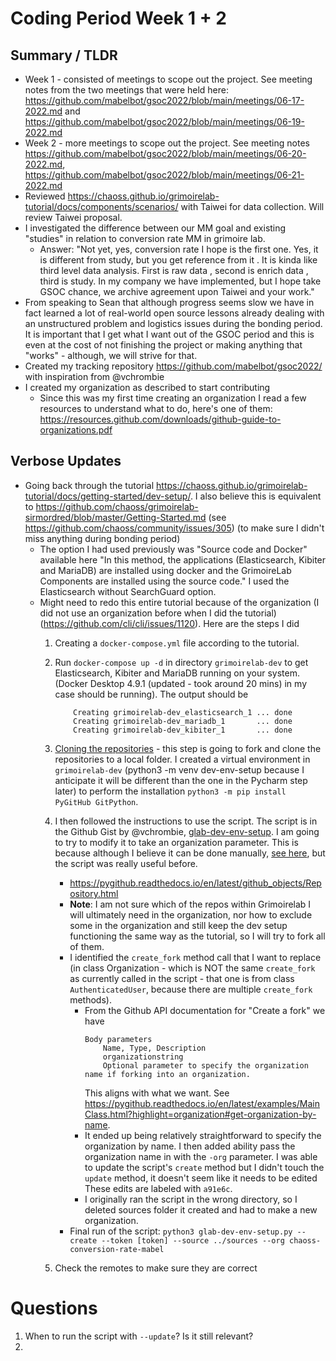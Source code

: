 # Coding Period Week 1 + 2

## Summary / TLDR
- Week 1 - consisted of meetings to scope out the project. See meeting notes from the two meetings that were held here: https://github.com/mabelbot/gsoc2022/blob/main/meetings/06-17-2022.md and https://github.com/mabelbot/gsoc2022/blob/main/meetings/06-19-2022.md
- Week 2 - more meetings to scope out the project. See meeting notes https://github.com/mabelbot/gsoc2022/blob/main/meetings/06-20-2022.md, https://github.com/mabelbot/gsoc2022/blob/main/meetings/06-21-2022.md
- Reviewed https://chaoss.github.io/grimoirelab-tutorial/docs/components/scenarios/ with Taiwei for data collection. Will review Taiwei proposal.
- I investigated the difference between our MM goal and existing "studies" in relation to conversion rate MM in grimoire lab. 
    - Answer: "Not yet, yes, conversion rate I hope is the first one. Yes, it is different from study, but you get reference from it . It is kinda like third level data analysis. First is raw data , second is enrich data , third is study. In my company we have implemented, but I hope take GSOC chance, we archive agreement upon Taiwei and your work."
- From speaking to Sean that although progress seems slow we have in fact learned a lot of real-world open source lessons already dealing with an unstructured problem and logistics issues during the bonding period. It is important that I get what I want out of the GSOC period and this is even at the cost of not finishing the project or making anything that "works" - although, we will strive for that.  
- Created my tracking repository https://github.com/mabelbot/gsoc2022/ with inspiration from @vchrombie 
- I created my organization as described to start contributing
    - Since this was my first time creating an organization I read a few resources to understand what to do, here's one of them: https://resources.github.com/downloads/github-guide-to-organizations.pdf


## Verbose Updates 
- Going back through the tutorial https://chaoss.github.io/grimoirelab-tutorial/docs/getting-started/dev-setup/. I also believe this is equivalent to https://github.com/chaoss/grimoirelab-sirmordred/blob/master/Getting-Started.md (see https://github.com/chaoss/community/issues/305) (to make sure I didn't miss anything during bonding period)
    - The option I had used previously was "Source code and Docker" available here "In this method, the applications (Elasticsearch, Kibiter and MariaDB) are installed using docker and the GrimoireLab Components are installed using the source code." I used the Elasticsearch without SearchGuard option.
    - Might need to redo this entire tutorial because of the organization (I did not use an organization before when I did the tutorial) (https://github.com/cli/cli/issues/1120). Here are the steps I did
        1. Creating a `docker-compose.yml` file according to the tutorial.
        2. Run `docker-compose up -d` in directory `grimoirelab-dev` to get Elasticsearch, Kibiter and MariaDB running on your system. (Docker Desktop 4.9.1 (updated - took around 20 mins) in my case should be running).
            The output should be 
            ``` 
                Creating grimoirelab-dev_elasticsearch_1 ... done
                Creating grimoirelab-dev_mariadb_1       ... done
                Creating grimoirelab-dev_kibiter_1       ... done 
            ```

        3. [Cloning the repositories](https://chaoss.github.io/grimoirelab-tutorial/docs/getting-started/dev-setup/#cloning-the-repositories) - this step is going to fork and clone the repositories to a local folder. I created a virtual environment in `grimoirelab-dev` (python3 -m venv dev-env-setup because I anticipate it will be different than the one in the Pycharm step later) to perform the installation `python3 -m pip install PyGitHub GitPython`. 
        4. I then followed the instructions to use the script. The script is in the Github Gist by @vchrombie, [glab-dev-env-setup](https://gist.github.com/vchrombie/4403193198cd79e7ee0079259311f6e8). I am going to try to modify it to take an organization parameter. This is because although I believe it can be done manually, [see here](https://stackoverflow.com/questions/9023533/fork-as-organization-after-already-forking-in-github#:~:text=Clicking%20the%20Fork%20button%20will,repository%20in%20your%20organization%20area.), but the script was really useful before.
            - https://pygithub.readthedocs.io/en/latest/github_objects/Repository.html
            - **Note**: I am not sure which of the repos within Grimoirelab I will ultimately need in the organization, nor how to exclude some in the organization and still keep the dev setup functioning the same way as the tutorial, so I will try to fork all of them.
            - I identified the `create_fork` method call that I want to replace (in class Organization - which is NOT the same `create_fork` as currently called in the script - that one is from class `AuthenticatedUser`, because there are multiple `create_fork` methods). 
                - From the Github API documentation for "Create a fork" we have
                    ```
                    Body parameters
                        Name, Type, Description
                        organizationstring
                        Optional parameter to specify the organization name if forking into an organization.

                    ``` 
                    This aligns with what we want. See https://pygithub.readthedocs.io/en/latest/examples/MainClass.html?highlight=organization#get-organization-by-name. 
                - It ended up being relatively straightforward to specify the organization by name. I then added ability pass the organization name in with the `-org` parameter. I was able to update the script's `create` method but I didn't touch the `update` method, it doesn't seem like it needs to be edited These edits are labeled with `a91e6c`.
                - I originally ran the script in the wrong directory, so I deleted sources folder it created and had to make a new organization. 
            - Final run of the script: `python3 glab-dev-env-setup.py --create --token [token] --source ../sources --org chaoss-conversion-rate-mabel`
        6. Check the remotes to make sure they are correct

# Questions
1. When to run the script with `--update`? Is it still relevant?
2. 


    
